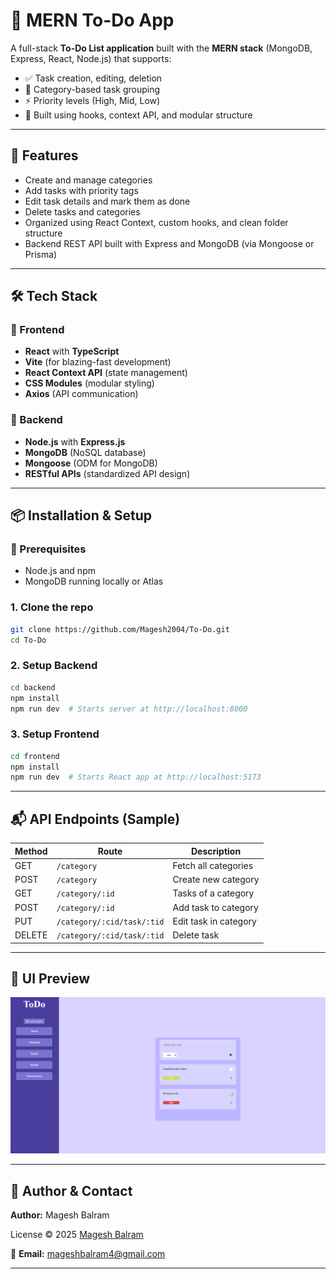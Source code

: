 # 📝 MERN To-Do App

A full-stack **To-Do List application** built with the **MERN stack** (MongoDB, Express, React, Node.js) that supports:

- ✅ Task creation, editing, deletion
- 📂 Category-based task grouping
- ⚡ Priority levels (High, Mid, Low)
- 🧠 Built using hooks, context API, and modular structure

---

## 🚀 Features

- Create and manage categories
- Add tasks with priority tags
- Edit task details and mark them as done
- Delete tasks and categories
- Organized using React Context, custom hooks, and clean folder structure
- Backend REST API built with Express and MongoDB (via Mongoose or Prisma)

---

## 🛠️ Tech Stack

### 🚀 Frontend

* **React** with **TypeScript**
* **Vite** (for blazing-fast development)
* **React Context API** (state management)
* **CSS Modules** (modular styling)
* **Axios** (API communication)

### 🧪 Backend

* **Node.js** with **Express.js**
* **MongoDB** (NoSQL database)
* **Mongoose** (ODM for MongoDB)
* **RESTful APIs** (standardized API design)



---

## 📦 Installation & Setup

### 🔧 Prerequisites

- Node.js and npm
- MongoDB running locally or Atlas

### 1. Clone the repo

```bash
git clone https://github.com/Magesh2004/To-Do.git
cd To-Do
````

### 2. Setup Backend

```bash
cd backend
npm install
npm run dev  # Starts server at http://localhost:8000
```

### 3. Setup Frontend

```bash
cd frontend
npm install
npm run dev  # Starts React app at http://localhost:5173
```

---

## 📬 API Endpoints (Sample)

| Method | Route                      | Description           |
| ------ | -------------------------- | --------------------- |
| GET    | `/category`                | Fetch all categories  |
| POST   | `/category`                | Create new category   |
| GET    | `/category/:id`            | Tasks of a category   |
| POST   | `/category/:id`            | Add task to category  |
| PUT    | `/category/:cid/task/:tid` | Edit task in category |
| DELETE | `/category/:cid/task/:tid` | Delete task           |

---

## 📸 UI Preview

![Sreenshot](/Screenshot/image.png)

---

## 🙋 **Author & Contact**

**Author:** Magesh Balram

License © 2025 [Magesh Balram](https://github.com/Magesh2004)

📧 **Email:** [mageshbalram4@gmail.com](mailto:mageshbalram4@gmail.com)

---

